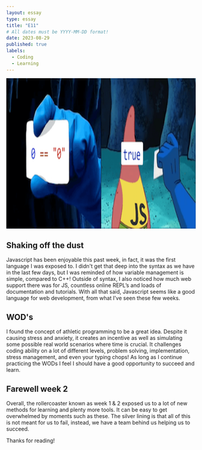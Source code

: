 ```yaml
---
layout: essay
type: essay
title: "E11"
# All dates must be YYYY-MM-DD format!
date: 2023-08-29
published: true
labels:
  - Coding
  - Learning
---
```


<img width="1000px" height="400" class="rounded float-start pe-4" src="../img/difficulty/e10abanner.png">

## Shaking off the dust

Javascript has been enjoyable this past week, in fact,  it was the first language I was exposed to. I didn't get that deep into the syntax as we have in the last few days, but I was reminded of how variable management is simple, compared to C++! Outside of syntax, I also noticed how much web support there was for JS, countless online REPL’s and loads of documentation and tutorials. With all that said, Javascript seems like a good language for web development, from what I’ve seen these few weeks.  

## WOD's
I found the concept of athletic programming to be a great idea. Despite it causing stress and anxiety, it creates an incentive as well as simulating some possible real world scenarios where time is crucial. It challenges coding ability on a lot of different levels, problem solving, implementation, stress management, and even your typing chops! As long as I continue practicing the WODs I feel I should have a good opportunity to succeed and learn. 

## Farewell week 2
Overall, the rollercoaster known as week 1 & 2 exposed us to a lot of new methods for learning and plenty more tools. It can be easy to get overwhelmed by moments such as these. The silver lining is that all of this is not meant for us to fail, instead, we have a team behind us helping us to succeed. 

Thanks for reading!
